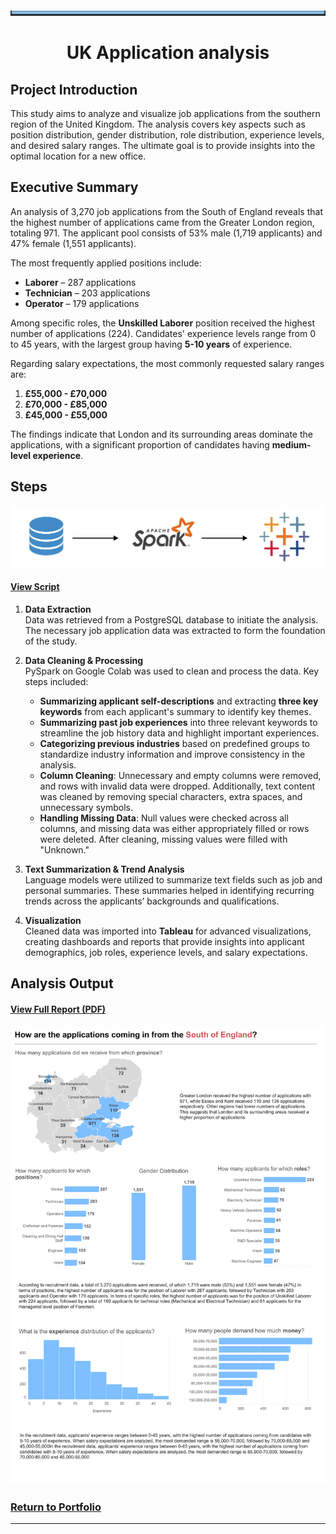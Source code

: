 ![image](https://github.com/AtilaKzlts/Application-Analyis/blob/main/assets/Bar-Temp.svg)

<div align="center"> <h1>UK Application analysis</h1> </p> </div>

## Project Introduction 

This study aims to analyze and visualize job applications from the southern region of the United Kingdom. The analysis covers key aspects such as position distribution, gender distribution, role distribution, experience levels, and desired salary ranges. The ultimate goal is to provide insights into the optimal location for a new office.  

## Executive Summary

An analysis of 3,270 job applications from the South of England reveals that the highest number of applications came from the Greater London region, totaling 971. The applicant pool consists of 53% male (1,719 applicants) and 47% female (1,551 applicants).  

The most frequently applied positions include:  
- **Laborer** – 287 applications  
- **Technician** – 203 applications  
- **Operator** – 179 applications  

Among specific roles, the **Unskilled Laborer** position received the highest number of applications (224). Candidates' experience levels range from 0 to 45 years, with the largest group having **5-10 years** of experience.  

Regarding salary expectations, the most commonly requested salary ranges are:  

1. **£55,000 - £70,000**  
2. **£70,000 - £85,000**  
3. **£45,000 - £55,000**  

The findings indicate that London and its surrounding areas dominate the applications, with a significant proportion of candidates having **medium-level experience**.  

## Steps  

![image](https://github.com/AtilaKzlts/Application-Analyis/blob/main/assets/diag.png)  

#### [View Script](https://github.com/AtilaKzlts/Application-Analyis/blob/main/assets/script.py)  


1. **Data Extraction**  
   Data was retrieved from a PostgreSQL database to initiate the analysis. The necessary job application data was extracted to form the foundation of the study.

2. **Data Cleaning & Processing**  
   PySpark on Google Colab was used to clean and process the data. Key steps included:  
   - **Summarizing applicant self-descriptions** and extracting **three key keywords** from each applicant's summary to identify key themes.  
   - **Summarizing past job experiences** into three relevant keywords to streamline the job history data and highlight important experiences.  
   - **Categorizing previous industries** based on predefined groups to standardize industry information and improve consistency in the analysis.  
   - **Column Cleaning**: Unnecessary and empty columns were removed, and rows with invalid data were dropped. Additionally, text content was cleaned by removing special characters, extra spaces, and unnecessary symbols.  
   - **Handling Missing Data**: Null values were checked across all columns, and missing data was either appropriately filled or rows were deleted. After cleaning, missing values were filled with "Unknown."  


3. **Text Summarization & Trend Analysis**  
   Language models were utilized to summarize text fields such as job and personal summaries. These summaries helped in identifying recurring trends across the applicants’ backgrounds and qualifications.

4. **Visualization**  
   Cleaned data was imported into **Tableau** for advanced visualizations, creating dashboards and reports that provide insights into applicant demographics, job roles, experience levels, and salary expectations.


## **Analysis Output**  

#### [View Full Report (PDF)](https://github.com/AtilaKzlts/Application-Analyis/blob/main/assets/report_pdf.pdf)  

![Dashboard Preview](https://github.com/AtilaKzlts/Application-Analyis/blob/main/assets/report.png)  

### [**Return to Portfolio**](https://github.com/AtilaKzlts/Atilla-Portfolio)  

---
